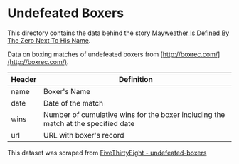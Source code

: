 # Undefeated Boxers

This directory contains the data behind the story [Mayweather Is Defined By The Zero Next To His Name](https://fivethirtyeight.com/features/mayweather-is-defined-by-the-zero-next-to-his-name/).

Data on boxing matches of undefeated boxers from [http://boxrec.com/](http://boxrec.com/).

Header | Definition
-------|------------
name | Boxer's Name
date | Date of the match
wins | Number of cumulative wins for the boxer including the match at the specified date
url | URL with boxer's record

This dataset was scraped from [FiveThirtyEight - undefeated-boxers](https://github.com//fivethirtyeight/data/tree/master/undefeated-boxers)